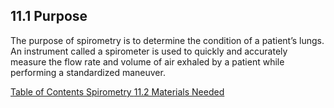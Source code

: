 ## 11.1 Purpose

The purpose of spirometry is to determine the condition of a patient’s lungs.  An instrument called a spirometer is used to quickly and accurately measure the flow rate and volume of air exhaled by a patient while performing a standardized maneuver.


<div class="center">
<div class="btn-group">
  <a href=":pages_path:/manuals/spirometry/11-00-spirometry-toc.md" class="btn btn-default">
    <span class="glyphicon glyphicon-chevron-left"></span>
    Table of Contents
  </a>

  <a href=":pages_path:/manuals/spirometry" class="btn btn-default">
    <span class="glyphicon glyphicon-chevron-up"></span>
    Spirometry
  </a>

  <a href=":pages_path:/manuals/spirometry/11-02-materials-needed.md" class="btn btn-success">
    11.2 Materials Needed
    <span class="glyphicon glyphicon-chevron-right"></span>
  </a>
</div>
</div>
